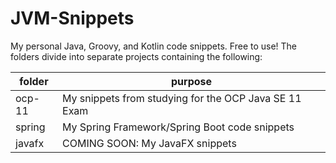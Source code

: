 # JVM-Snippets
My personal Java, Groovy, and Kotlin code snippets. Free to use!
The folders divide into separate projects containing the following:

| folder | purpose |
| ------ | ------- |
| ocp-11 | My snippets from studying for the OCP Java SE 11 Exam |
| spring | My Spring Framework/Spring Boot code snippets         |
| javafx | COMING SOON: My JavaFX snippets                       |

